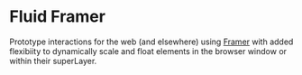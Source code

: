 # Fluid Framer

Prototype interactions for the web (and elsewhere) using [Framer](http://www.framerjs.com/) with added flexibiity to dynamically scale and float elements in the browser window or within their superLayer.